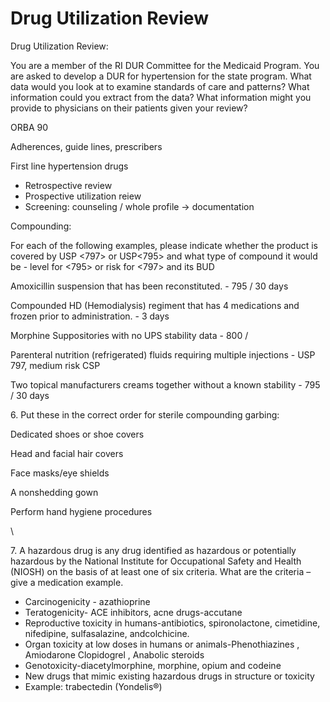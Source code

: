 # Drug Utilization Review

Drug Utilization Review:

You are a member of the RI DUR Committee for the Medicaid Program.  You are asked to develop a DUR for hypertension for the state program.  What data would you look at to examine standards of care and patterns?  What information could you extract from the data?  What information might you provide to physicians on their patients given your review?

&#x20;ORBA 90&#x20;

Adherences, guide lines, prescribers

First line hypertension drugs

* Retrospective review
* Prospective utilization reiew&#x20;
* Screening: counseling / whole profile → documentation

Compounding:

For each of the following examples, please indicate whether the product is covered by USP <797> or USP<795> and what type of compound it would be - level for <795> or risk for <797> and its BUD

Amoxicillin suspension that has been reconstituted. - 795 / 30 days&#x20;

Compounded HD (Hemodialysis) regiment that has 4 medications and frozen prior to administration. - 3 days

Morphine Suppositories with no UPS stability data -  800 / &#x20;

Parenteral nutrition (refrigerated) fluids requiring multiple injections - USP 797, medium risk CSP

Two topical manufacturers creams together without a known stability - 795 / 30 days&#x20;

6\. Put these in the correct order for sterile compounding garbing:

Dedicated shoes or shoe covers

Head and facial hair covers

Face masks/eye shields

A nonshedding gown

Perform hand hygiene procedures

\


&#x20;

7\. A hazardous drug is any drug identified as hazardous or potentially hazardous by the National Institute for Occupational Safety and Health (NIOSH) on the basis of at least one of six criteria. What are the criteria – give a medication example.

* Carcinogenicity - azathioprine
* Teratogenicity- ACE inhibitors, acne drugs-accutane
* Reproductive toxicity in humans-antibiotics, spironolactone, cimetidine, nifedipine, sulfasalazine, andcolchicine.
* Organ toxicity at low doses in humans or animals-Phenothiazines , Amiodarone Clopidogrel , Anabolic steroids​​​​​​​
* Genotoxicity-diacetylmorphine, morphine, opium and codeine
* New drugs that mimic existing hazardous drugs in structure or toxicity
* Example: trabectedin (Yondelis®)
